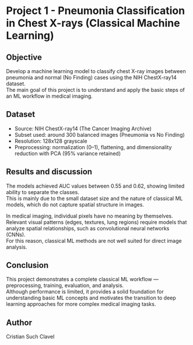 # Project 1 - Pneumonia Classification in Chest X-rays (Classical Machine Learning)

## Objective
Develop a machine learning model to classify chest X-ray images between pneumonia and normal (No Finding) cases using the NIH ChestX-ray14 dataset.  
The main goal of this project is to understand and apply the basic steps of an ML workflow in medical imaging.

## Dataset
- Source: NIH ChestX-ray14 (The Cancer Imaging Archive)
- Subset used: around 300 balanced images (Pneumonia vs No Finding)
- Resolution: 128x128 grayscale
- Preprocessing: normalization (0–1), flattening, and dimensionality reduction with PCA (95% variance retained)

## Results and discussion
The models achieved AUC values between 0.55 and 0.62, showing limited ability to separate the classes.  
This is mainly due to the small dataset size and the nature of classical ML models, which do not capture spatial structure in images.

In medical imaging, individual pixels have no meaning by themselves.  
Relevant visual patterns (edges, textures, lung regions) require models that analyze spatial relationships, such as convolutional neural networks (CNNs).  
For this reason, classical ML methods are not well suited for direct image analysis.

## Conclusion
This project demonstrates a complete classical ML workflow — preprocessing, training, evaluation, and analysis.  
Although performance is limited, it provides a solid foundation for understanding basic ML concepts and motivates the transition to deep learning approaches for more complex medical imaging tasks.

## Author
Cristian Such Clavel
